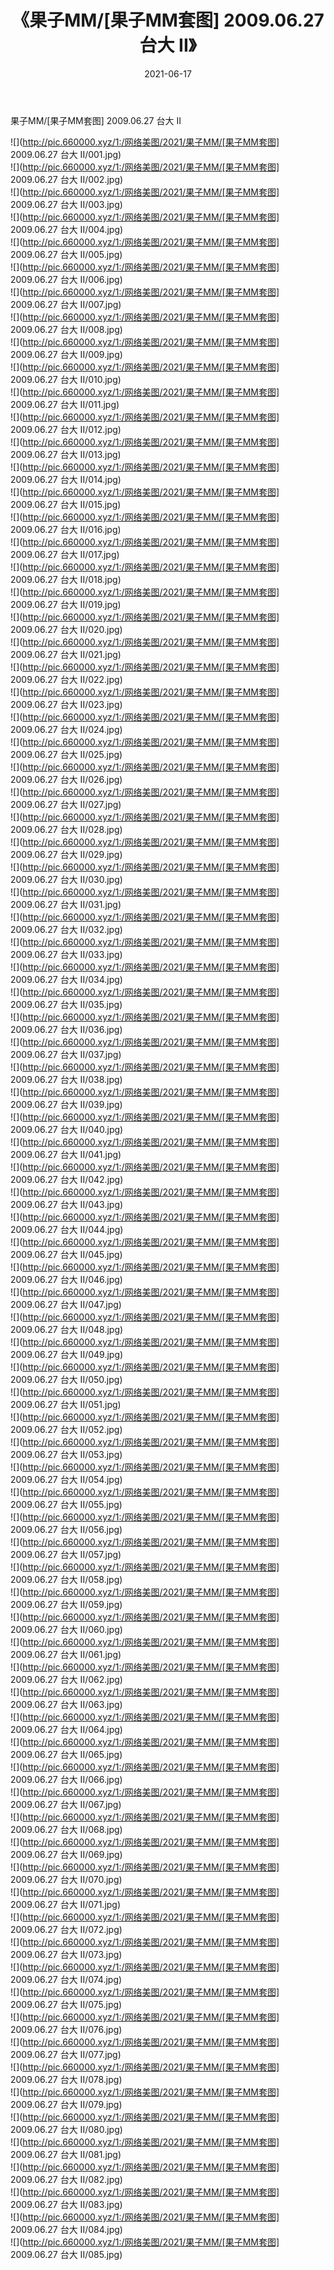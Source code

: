 ﻿---
layout: post
title:  《果子MM/[果子MM套图] 2009.06.27 台大 II》
date:   2021-06-17
img: http://pic.660000.xyz/1:/网络美图/2021/果子MM/[果子MM套图] 2009.06.27 台大 II/000.jpg
categories: [美女, 清纯, 唯美]
---

果子MM/[果子MM套图] 2009.06.27 台大 II

 ![](http://pic.660000.xyz/1:/网络美图/2021/果子MM/[果子MM套图] 2009.06.27 台大 II/001.jpg) <br>![](http://pic.660000.xyz/1:/网络美图/2021/果子MM/[果子MM套图] 2009.06.27 台大 II/002.jpg) <br>![](http://pic.660000.xyz/1:/网络美图/2021/果子MM/[果子MM套图] 2009.06.27 台大 II/003.jpg) <br>![](http://pic.660000.xyz/1:/网络美图/2021/果子MM/[果子MM套图] 2009.06.27 台大 II/004.jpg) <br>![](http://pic.660000.xyz/1:/网络美图/2021/果子MM/[果子MM套图] 2009.06.27 台大 II/005.jpg) <br>![](http://pic.660000.xyz/1:/网络美图/2021/果子MM/[果子MM套图] 2009.06.27 台大 II/006.jpg) <br>![](http://pic.660000.xyz/1:/网络美图/2021/果子MM/[果子MM套图] 2009.06.27 台大 II/007.jpg) <br>![](http://pic.660000.xyz/1:/网络美图/2021/果子MM/[果子MM套图] 2009.06.27 台大 II/008.jpg) <br>![](http://pic.660000.xyz/1:/网络美图/2021/果子MM/[果子MM套图] 2009.06.27 台大 II/009.jpg) <br>![](http://pic.660000.xyz/1:/网络美图/2021/果子MM/[果子MM套图] 2009.06.27 台大 II/010.jpg) <br>![](http://pic.660000.xyz/1:/网络美图/2021/果子MM/[果子MM套图] 2009.06.27 台大 II/011.jpg) <br>![](http://pic.660000.xyz/1:/网络美图/2021/果子MM/[果子MM套图] 2009.06.27 台大 II/012.jpg) <br>![](http://pic.660000.xyz/1:/网络美图/2021/果子MM/[果子MM套图] 2009.06.27 台大 II/013.jpg) <br>![](http://pic.660000.xyz/1:/网络美图/2021/果子MM/[果子MM套图] 2009.06.27 台大 II/014.jpg) <br>![](http://pic.660000.xyz/1:/网络美图/2021/果子MM/[果子MM套图] 2009.06.27 台大 II/015.jpg) <br>![](http://pic.660000.xyz/1:/网络美图/2021/果子MM/[果子MM套图] 2009.06.27 台大 II/016.jpg) <br>![](http://pic.660000.xyz/1:/网络美图/2021/果子MM/[果子MM套图] 2009.06.27 台大 II/017.jpg) <br>![](http://pic.660000.xyz/1:/网络美图/2021/果子MM/[果子MM套图] 2009.06.27 台大 II/018.jpg) <br>![](http://pic.660000.xyz/1:/网络美图/2021/果子MM/[果子MM套图] 2009.06.27 台大 II/019.jpg) <br>![](http://pic.660000.xyz/1:/网络美图/2021/果子MM/[果子MM套图] 2009.06.27 台大 II/020.jpg) <br>![](http://pic.660000.xyz/1:/网络美图/2021/果子MM/[果子MM套图] 2009.06.27 台大 II/021.jpg) <br>![](http://pic.660000.xyz/1:/网络美图/2021/果子MM/[果子MM套图] 2009.06.27 台大 II/022.jpg) <br>![](http://pic.660000.xyz/1:/网络美图/2021/果子MM/[果子MM套图] 2009.06.27 台大 II/023.jpg) <br>![](http://pic.660000.xyz/1:/网络美图/2021/果子MM/[果子MM套图] 2009.06.27 台大 II/024.jpg) <br>![](http://pic.660000.xyz/1:/网络美图/2021/果子MM/[果子MM套图] 2009.06.27 台大 II/025.jpg) <br>![](http://pic.660000.xyz/1:/网络美图/2021/果子MM/[果子MM套图] 2009.06.27 台大 II/026.jpg) <br>![](http://pic.660000.xyz/1:/网络美图/2021/果子MM/[果子MM套图] 2009.06.27 台大 II/027.jpg) <br>![](http://pic.660000.xyz/1:/网络美图/2021/果子MM/[果子MM套图] 2009.06.27 台大 II/028.jpg) <br>![](http://pic.660000.xyz/1:/网络美图/2021/果子MM/[果子MM套图] 2009.06.27 台大 II/029.jpg) <br>![](http://pic.660000.xyz/1:/网络美图/2021/果子MM/[果子MM套图] 2009.06.27 台大 II/030.jpg) <br>![](http://pic.660000.xyz/1:/网络美图/2021/果子MM/[果子MM套图] 2009.06.27 台大 II/031.jpg) <br>![](http://pic.660000.xyz/1:/网络美图/2021/果子MM/[果子MM套图] 2009.06.27 台大 II/032.jpg) <br>![](http://pic.660000.xyz/1:/网络美图/2021/果子MM/[果子MM套图] 2009.06.27 台大 II/033.jpg) <br>![](http://pic.660000.xyz/1:/网络美图/2021/果子MM/[果子MM套图] 2009.06.27 台大 II/034.jpg) <br>![](http://pic.660000.xyz/1:/网络美图/2021/果子MM/[果子MM套图] 2009.06.27 台大 II/035.jpg) <br>![](http://pic.660000.xyz/1:/网络美图/2021/果子MM/[果子MM套图] 2009.06.27 台大 II/036.jpg) <br>![](http://pic.660000.xyz/1:/网络美图/2021/果子MM/[果子MM套图] 2009.06.27 台大 II/037.jpg) <br>![](http://pic.660000.xyz/1:/网络美图/2021/果子MM/[果子MM套图] 2009.06.27 台大 II/038.jpg) <br>![](http://pic.660000.xyz/1:/网络美图/2021/果子MM/[果子MM套图] 2009.06.27 台大 II/039.jpg) <br>![](http://pic.660000.xyz/1:/网络美图/2021/果子MM/[果子MM套图] 2009.06.27 台大 II/040.jpg) <br>![](http://pic.660000.xyz/1:/网络美图/2021/果子MM/[果子MM套图] 2009.06.27 台大 II/041.jpg) <br>![](http://pic.660000.xyz/1:/网络美图/2021/果子MM/[果子MM套图] 2009.06.27 台大 II/042.jpg) <br>![](http://pic.660000.xyz/1:/网络美图/2021/果子MM/[果子MM套图] 2009.06.27 台大 II/043.jpg) <br>![](http://pic.660000.xyz/1:/网络美图/2021/果子MM/[果子MM套图] 2009.06.27 台大 II/044.jpg) <br>![](http://pic.660000.xyz/1:/网络美图/2021/果子MM/[果子MM套图] 2009.06.27 台大 II/045.jpg) <br>![](http://pic.660000.xyz/1:/网络美图/2021/果子MM/[果子MM套图] 2009.06.27 台大 II/046.jpg) <br>![](http://pic.660000.xyz/1:/网络美图/2021/果子MM/[果子MM套图] 2009.06.27 台大 II/047.jpg) <br>![](http://pic.660000.xyz/1:/网络美图/2021/果子MM/[果子MM套图] 2009.06.27 台大 II/048.jpg) <br>![](http://pic.660000.xyz/1:/网络美图/2021/果子MM/[果子MM套图] 2009.06.27 台大 II/049.jpg) <br>![](http://pic.660000.xyz/1:/网络美图/2021/果子MM/[果子MM套图] 2009.06.27 台大 II/050.jpg) <br>![](http://pic.660000.xyz/1:/网络美图/2021/果子MM/[果子MM套图] 2009.06.27 台大 II/051.jpg) <br>![](http://pic.660000.xyz/1:/网络美图/2021/果子MM/[果子MM套图] 2009.06.27 台大 II/052.jpg) <br>![](http://pic.660000.xyz/1:/网络美图/2021/果子MM/[果子MM套图] 2009.06.27 台大 II/053.jpg) <br>![](http://pic.660000.xyz/1:/网络美图/2021/果子MM/[果子MM套图] 2009.06.27 台大 II/054.jpg) <br>![](http://pic.660000.xyz/1:/网络美图/2021/果子MM/[果子MM套图] 2009.06.27 台大 II/055.jpg) <br>![](http://pic.660000.xyz/1:/网络美图/2021/果子MM/[果子MM套图] 2009.06.27 台大 II/056.jpg) <br>![](http://pic.660000.xyz/1:/网络美图/2021/果子MM/[果子MM套图] 2009.06.27 台大 II/057.jpg) <br>![](http://pic.660000.xyz/1:/网络美图/2021/果子MM/[果子MM套图] 2009.06.27 台大 II/058.jpg) <br>![](http://pic.660000.xyz/1:/网络美图/2021/果子MM/[果子MM套图] 2009.06.27 台大 II/059.jpg) <br>![](http://pic.660000.xyz/1:/网络美图/2021/果子MM/[果子MM套图] 2009.06.27 台大 II/060.jpg) <br>![](http://pic.660000.xyz/1:/网络美图/2021/果子MM/[果子MM套图] 2009.06.27 台大 II/061.jpg) <br>![](http://pic.660000.xyz/1:/网络美图/2021/果子MM/[果子MM套图] 2009.06.27 台大 II/062.jpg) <br>![](http://pic.660000.xyz/1:/网络美图/2021/果子MM/[果子MM套图] 2009.06.27 台大 II/063.jpg) <br>![](http://pic.660000.xyz/1:/网络美图/2021/果子MM/[果子MM套图] 2009.06.27 台大 II/064.jpg) <br>![](http://pic.660000.xyz/1:/网络美图/2021/果子MM/[果子MM套图] 2009.06.27 台大 II/065.jpg) <br>![](http://pic.660000.xyz/1:/网络美图/2021/果子MM/[果子MM套图] 2009.06.27 台大 II/066.jpg) <br>![](http://pic.660000.xyz/1:/网络美图/2021/果子MM/[果子MM套图] 2009.06.27 台大 II/067.jpg) <br>![](http://pic.660000.xyz/1:/网络美图/2021/果子MM/[果子MM套图] 2009.06.27 台大 II/068.jpg) <br>![](http://pic.660000.xyz/1:/网络美图/2021/果子MM/[果子MM套图] 2009.06.27 台大 II/069.jpg) <br>![](http://pic.660000.xyz/1:/网络美图/2021/果子MM/[果子MM套图] 2009.06.27 台大 II/070.jpg) <br>![](http://pic.660000.xyz/1:/网络美图/2021/果子MM/[果子MM套图] 2009.06.27 台大 II/071.jpg) <br>![](http://pic.660000.xyz/1:/网络美图/2021/果子MM/[果子MM套图] 2009.06.27 台大 II/072.jpg) <br>![](http://pic.660000.xyz/1:/网络美图/2021/果子MM/[果子MM套图] 2009.06.27 台大 II/073.jpg) <br>![](http://pic.660000.xyz/1:/网络美图/2021/果子MM/[果子MM套图] 2009.06.27 台大 II/074.jpg) <br>![](http://pic.660000.xyz/1:/网络美图/2021/果子MM/[果子MM套图] 2009.06.27 台大 II/075.jpg) <br>![](http://pic.660000.xyz/1:/网络美图/2021/果子MM/[果子MM套图] 2009.06.27 台大 II/076.jpg) <br>![](http://pic.660000.xyz/1:/网络美图/2021/果子MM/[果子MM套图] 2009.06.27 台大 II/077.jpg) <br>![](http://pic.660000.xyz/1:/网络美图/2021/果子MM/[果子MM套图] 2009.06.27 台大 II/078.jpg) <br>![](http://pic.660000.xyz/1:/网络美图/2021/果子MM/[果子MM套图] 2009.06.27 台大 II/079.jpg) <br>![](http://pic.660000.xyz/1:/网络美图/2021/果子MM/[果子MM套图] 2009.06.27 台大 II/080.jpg) <br>![](http://pic.660000.xyz/1:/网络美图/2021/果子MM/[果子MM套图] 2009.06.27 台大 II/081.jpg) <br>![](http://pic.660000.xyz/1:/网络美图/2021/果子MM/[果子MM套图] 2009.06.27 台大 II/082.jpg) <br>![](http://pic.660000.xyz/1:/网络美图/2021/果子MM/[果子MM套图] 2009.06.27 台大 II/083.jpg) <br>![](http://pic.660000.xyz/1:/网络美图/2021/果子MM/[果子MM套图] 2009.06.27 台大 II/084.jpg) <br>![](http://pic.660000.xyz/1:/网络美图/2021/果子MM/[果子MM套图] 2009.06.27 台大 II/085.jpg) <br>